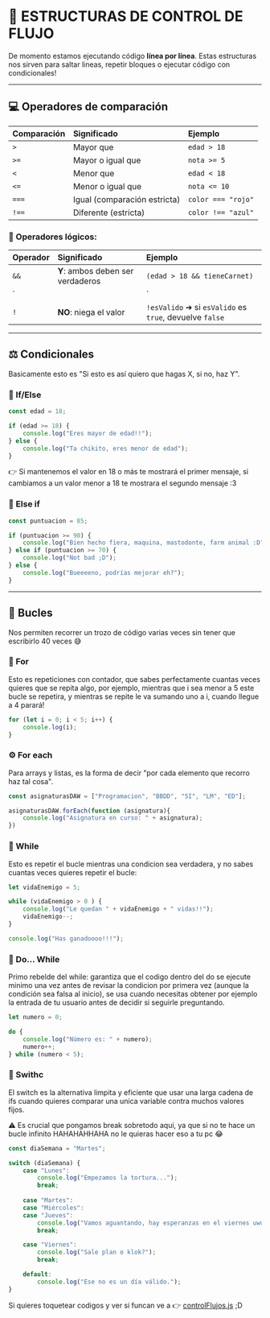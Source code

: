 # 🔁 ESTRUCTURAS DE CONTROL DE FLUJO

De momento estamos ejecutando código **línea por línea**. Estas estructuras nos sirven para saltar lineas, repetir bloques o ejecutar código con condicionales!

---

## 💻 Operadores de comparación

| Comparación | Significado | Ejemplo |
| :--- | :--- | :--- |
| `>` | Mayor que | `edad > 18` |
| `>=` | Mayor o igual que | `nota >= 5` |
| `<` | Menor que | `edad < 18` |
| `<=` | Menor o igual que | `nota <= 10` |
| `===` | Igual (comparación estricta) | `color === "rojo"` |
| `!==` | Diferente (estricta) | `color !== "azul"` |

### 🔗 Operadores lógicos:

| Operador | Significado | Ejemplo |
| :--- | :--- | :--- |
| `&&` | **Y**: ambos deben ser verdaderos | `(edad > 18 && tieneCarnet)` |
| `||` | **O**: al menos uno debe ser verdadero | `(edad > 18 || tieneCarnet)` |
| `!` | **NO**: niega el valor | `!esValido` ➜ si `esValido` es `true`, devuelve `false` |

---

## ⚖️ Condicionales

Basicamente esto es "Si esto es así quiero que hagas X, si no, haz Y".

### 🧠 If/Else

```js
const edad = 18;

if (edad >= 18) {
    console.log("Eres mayor de edad!!");
} else {
    console.log("Ta chikito, eres menor de edad");
}
```

👉 Si mantenemos el valor en 18 o más te mostrará el primer mensaje, si cambiamos a un valor menor a 18 te mostrara el segundo mensaje :3

### 🧩 Else if

```js
const puntuacion = 85;

if (puntuacion >= 90) {
    console.log("Bien hecho fiera, maquina, mastodonte, farm animal :D");
} else if (puntuacion >= 70) {
    console.log("Not bad ;D");
} else {
    console.log("Bueeeeno, podrías mejorar eh?");
}
```

---

## 🔁 Bucles

Nos permiten recorrer un trozo de código varias veces sin tener que escribirlo 40 veces 😅

### 🧮 For

Esto es repeticiones con contador, que sabes perfectamente cuantas veces quieres que se repita algo, por ejemplo, mientras que i sea menor a 5 este bucle se repetira, y mientras se repite le va sumando uno a i, cuando llegue a 4 parará!

```js
for (let i = 0; i < 5; i++) {
    console.log(i);
}
```

### ⚙️ For each

Para arrays y listas, es la forma de decir "por cada elemento que recorro haz tal cosa".

```js
const asignaturasDAW = ["Programacion", "BBDD", "SI", "LM", "ED"];

asignaturasDAW.forEach(function (asignatura){
    console.log("Asignatura en curso: " + asignatura);
})
```

### 🔄 While

Esto es repetir el bucle mientras una condicion sea verdadera, y no sabes cuantas veces quieres repetir el bucle:

```js
let vidaEnemigo = 5;

while (vidaEnemigo > 0 ) {
    console.log("Le quedan " + vidaEnemigo + " vidas!!");
    vidaEnemigo--;
}

console.log("Has ganadoooo!!!");
```

### 🔂 Do... While

Primo rebelde del while: garantiza que el codigo dentro del do se ejecute minimo una vez antes de revisar la condicion por primera vez (aunque la condición sea falsa al inicio), se usa cuando necesitas obtener por ejemplo la entrada de tu usuario antes de decidir si seguirle preguntando.

```js
let numero = 0;

do {
    console.log("Número es: " + numero);
    numero++;
} while (numero < 5);
```

### 🧭 Swithc

El switch es la alternativa limpita y eficiente que usar una larga cadena de ifs cuando quieres comparar una unica variable contra muchos valores fijos. 

⚠️ Es crucial que pongamos break sobretodo aqui, ya que si no te hace un bucle infinito HAHAHAHHAHA no le quieras hacer eso a tu pc 😂

```js
const diaSemana = "Martes";

switch (diaSemana) {
    case "Lunes":
        console.log("Empezamos la tortura...");
        break;
        
    case "Martes":
    case "Miércoles":
    case "Jueves":
        console.log("Vamos aguantando, hay esperanzas en el viernes uwu");
        break; 

    case "Viernes":
        console.log("Sale plan o klok?");
        break;

    default:
        console.log("Ese no es un día válido.");
}
```

Si quieres toquetear codigos y ver si funcan ve a 👉 [controlFlujos.js](./controlFlujos.js) ;D